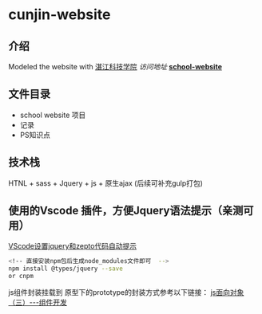 # cunjin-website

## 介绍
Modeled the website with [湛江科技学院](https://www.zjkju.edu.cn/index.htm)
*访问地址*
**[school-website](https://cjiangha.github.io/SchoolWebsite/)**


## 文件目录
- school website 项目
- 记录
- PS知识点

## 技术栈
HTNL + sass + Jquery + js + 原生ajax  (后续可补充gulp打包)

## 使用的Vscode 插件，方便Jquery语法提示（亲测可用）
 [VScode设置jquery和zepto代码自动提示](https://blog.csdn.net/darabiuz/article/details/119329823)
 ```bash
<!-- 直接安装npm包后生成node_modules文件即可  -->
 npm install @types/jquery --save  
 or cnpm
 ```
 
 

js组件封装挂载到 原型下的prototype的封装方式参考以下链接：
[js面向对象（三）---组件开发](https://www.likecs.com/show-983076.html)





